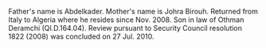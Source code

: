  Father's name is Abdelkader. Mother's name is Johra Birouh. Returned from 
Italy to Algeria where he resides since Nov. 2008. Son in law of Othman 
Deramchi (QI.D.164.04). Review pursuant to Security Council resolution 1822
(2008) was concluded on 27 Jul. 2010. 
